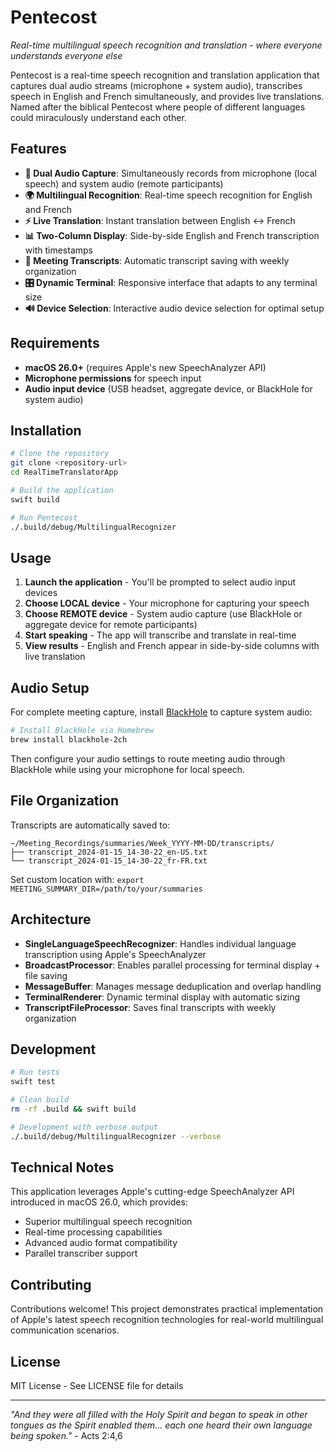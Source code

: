 # Pentecost

*Real-time multilingual speech recognition and translation - where everyone understands everyone else*

Pentecost is a real-time speech recognition and translation application that captures dual audio streams (microphone + system audio), transcribes speech in English and French simultaneously, and provides live translations. Named after the biblical Pentecost where people of different languages could miraculously understand each other.

## Features

- **🎤 Dual Audio Capture**: Simultaneously records from microphone (local speech) and system audio (remote participants)
- **🌍 Multilingual Recognition**: Real-time speech recognition for English and French
- **⚡ Live Translation**: Instant translation between English ↔ French
- **📊 Two-Column Display**: Side-by-side English and French transcription with timestamps
- **📝 Meeting Transcripts**: Automatic transcript saving with weekly organization
- **🎛️ Dynamic Terminal**: Responsive interface that adapts to any terminal size
- **🔊 Device Selection**: Interactive audio device selection for optimal setup

## Requirements

- **macOS 26.0+** (requires Apple's new SpeechAnalyzer API)
- **Microphone permissions** for speech input
- **Audio input device** (USB headset, aggregate device, or BlackHole for system audio)

## Installation

```bash
# Clone the repository
git clone <repository-url>
cd RealTimeTranslatorApp

# Build the application
swift build

# Run Pentecost
./.build/debug/MultilingualRecognizer
```

## Usage

1. **Launch the application** - You'll be prompted to select audio input devices
2. **Choose LOCAL device** - Your microphone for capturing your speech
3. **Choose REMOTE device** - System audio capture (use BlackHole or aggregate device for remote participants)
4. **Start speaking** - The app will transcribe and translate in real-time
5. **View results** - English and French appear in side-by-side columns with live translation

## Audio Setup

For complete meeting capture, install [BlackHole](https://github.com/ExistentialAudio/BlackHole) to capture system audio:

```bash
# Install BlackHole via Homebrew
brew install blackhole-2ch
```

Then configure your audio settings to route meeting audio through BlackHole while using your microphone for local speech.

## File Organization

Transcripts are automatically saved to:
```
~/Meeting_Recordings/summaries/Week_YYYY-MM-DD/transcripts/
├── transcript_2024-01-15_14-30-22_en-US.txt
└── transcript_2024-01-15_14-30-22_fr-FR.txt
```

Set custom location with: `export MEETING_SUMMARY_DIR=/path/to/your/summaries`

## Architecture

- **SingleLanguageSpeechRecognizer**: Handles individual language transcription using Apple's SpeechAnalyzer
- **BroadcastProcessor**: Enables parallel processing for terminal display + file saving
- **MessageBuffer**: Manages message deduplication and overlap handling
- **TerminalRenderer**: Dynamic terminal display with automatic sizing
- **TranscriptFileProcessor**: Saves final transcripts with weekly organization

## Development

```bash
# Run tests
swift test

# Clean build
rm -rf .build && swift build

# Development with verbose output
./.build/debug/MultilingualRecognizer --verbose
```

## Technical Notes

This application leverages Apple's cutting-edge SpeechAnalyzer API introduced in macOS 26.0, which provides:
- Superior multilingual speech recognition
- Real-time processing capabilities
- Advanced audio format compatibility
- Parallel transcriber support

## Contributing

Contributions welcome! This project demonstrates practical implementation of Apple's latest speech recognition technologies for real-world multilingual communication scenarios.

## License

MIT License - See LICENSE file for details

---

*"And they were all filled with the Holy Spirit and began to speak in other tongues as the Spirit enabled them... each one heard their own language being spoken."* - Acts 2:4,6